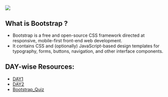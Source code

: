 # ![](https://miro.medium.com/max/400/0*_rAD9NgK7l6KSlNc.png)

## What is Bootstrap ?
 * Bootstrap is a free and open-source CSS framework directed at responsive, mobile-first front-end web development. 
 * It contains CSS and (optionally) JavaScript-based design templates for typography, forms, buttons, navigation, and other interface components.


## DAY-wise Resources:
* [DAY1](https://github.com/Kingswhale/30-Days-of-Web/blob/main/Bootstrap/DAY1.md)
* [DAY2](https://github.com/Kingswhale/30-Days-of-Web/blob/main/Bootstrap/DAY2.md)
* [Bootstrap_Quiz](https://github.com/Kingswhale/30-Days-of-Web/blob/main/Bootstrap/Bootstrap_Quiz.md)

